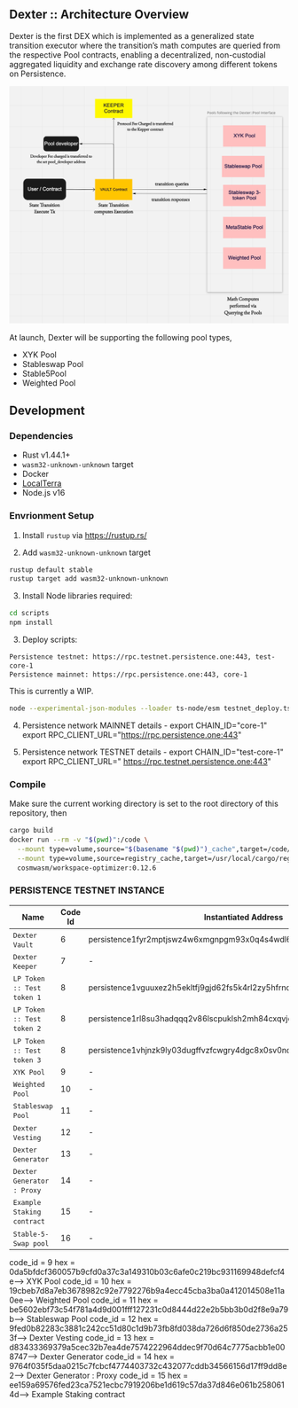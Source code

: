 ## **Dexter :: Architecture Overview**

Dexter is the first DEX which is implemented as a generalized state transition executor where the transition’s math computes are queried from the respective Pool contracts, enabling a decentralized, non-custodial aggregated liquidity and exchange rate discovery among different tokens on Persistence.

![Dexter :: Architecture Overview](./docs/overview.png)

At launch, Dexter will be supporting the following pool types,

- XYK Pool
- Stableswap Pool
- Stable5Pool
- Weighted Pool

## Development

### Dependencies

- Rust v1.44.1+
- `wasm32-unknown-unknown` target
- Docker
- [LocalTerra](https://github.com/terra-project/LocalTerra)
- Node.js v16

### Envrionment Setup

1. Install `rustup` via https://rustup.rs/

2. Add `wasm32-unknown-unknown` target

```sh
rustup default stable
rustup target add wasm32-unknown-unknown
```

3. Install Node libraries required:

```bash
cd scripts
npm install
```

3. Deploy scripts:

```
Persistence testnet: https://rpc.testnet.persistence.one:443, test-core-1
Persistence mainnet: https://rpc.persistence.one:443, core-1
```

This is currently a WIP.

```bash
node --experimental-json-modules --loader ts-node/esm testnet_deploy.ts
```

4. Persistence network MAINNET details -
   export CHAIN_ID="core-1"
   export RPC_CLIENT_URL="https://rpc.persistence.one:443"

5. Persistence network TESTNET details -
   export CHAIN_ID="test-core-1"
   export RPC_CLIENT_URL=" https://rpc.testnet.persistence.one:443"

### Compile

Make sure the current working directory is set to the root directory of this repository, then

```bash
cargo build
docker run --rm -v "$(pwd)":/code \
  --mount type=volume,source="$(basename "$(pwd)")_cache",target=/code/target \
  --mount type=volume,source=registry_cache,target=/usr/local/cargo/registry \
  cosmwasm/workspace-optimizer:0.12.6
```

### PERSISTENCE TESTNET INSTANCE

| Name                       | Code Id | Instantiated Address                                                   |
| -------------------------- | ------- | ---------------------------------------------------------------------- |
| `Dexter Vault`             | 6       | persistence1fyr2mptjswz4w6xmgnpgm93x0q4s4wdl6srv3rtz3utc4f6fmxeqm56xzf |
| `Dexter Keeper`            | 7       | -                                                                      |
| `LP Token :: Test token 1` | 8       | persistence1vguuxez2h5ekltfj9gjd62fs5k4rl2zy5hfrncasykzw08rezpfst7tmng |
| `LP Token :: Test token 2` | 8       | persistence1rl8su3hadqqq2v86lscpuklsh2mh84cxqvjdew4jt9yd07dzekyq85jyzr |
| `LP Token :: Test token 3` | 8       | persistence1vhjnzk9ly03dugffvzfcwgry4dgc8x0sv0nqqtfxj3ajn7rn5ghqtpaner |
| `XYK Pool`                 | 9       | -                                                                      |
| `Weighted Pool`            | 10      | -                                                                      |
| `Stableswap Pool`          | 11      | -                                                                      |
| `Dexter Vesting`           | 12      | -                                                                      |
| `Dexter Generator`         | 13      | -                                                                      |
| `Dexter Generator : Proxy` | 14      | -                                                                      |
| `Example Staking contract` | 15      | -                                                                      |
| `Stable-5-Swap pool`       | 16      | -                                                                      |

code_id = 9 hex = 0da5bfdcf360057b9cfd0a37c3a149310b03c6afe0c219bc931169948defcf4e--> XYK Pool
code_id = 10 hex = 19cbeb7d8a7eb3678982c92e7792276b9a4ecc45cba3ba0a412014508e11a0ee--> Weighted Pool
code_id = 11 hex = be5602ebf73c54f781a4d9d001fff127231c0d8444d22e2b5bb3b0d2f8e9a79b--> Stableswap Pool
code_id = 12 hex = 9fed0b82283c3881c242cc51d80c1d9b73fb8fd038da726d6f850de2736a253f--> Dexter Vesting
code_id = 13 hex = d83433369379a5cec32b7ea4de7574222964ddec9f70d64c7775acbb1e008747--> Dexter Generator
code_id = 14 hex = 9764f035f5daa0215c7fcbcf4774403732c432077cddb34566156d17ff9dd8e2--> Dexter Generator : Proxy
code_id = 15 hex = ee159a69576fed23ca7521ecbc7919206be1d619c57da37d846e061b2580614d--> Example Staking contract
